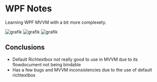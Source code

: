 # WPF Notes
Learning WPF MVVM with a bit more complexety.


![grafik](https://github.com/BennetSchlenk/WPF_Notes/assets/25987836/4f32c548-2ba1-471c-9432-1e2b95294385)
![grafik](https://github.com/BennetSchlenk/WPF_Notes/assets/25987836/b23c8c7f-16c8-4d9d-8063-b015c6d5d118)
![grafik](https://github.com/BennetSchlenk/WPF_Notes/assets/25987836/1f97bb26-620e-4a43-ae57-01db236710d3)

## Conclusions
* Default Richtextbox not really good to use in MVVM due to its flowdocument not being bindable
* Has a few bugs and MVVM inconsistencies due to the use of default richtextbox

